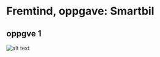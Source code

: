 # Fremtind, oppgave: Smartbil
 
## oppgve 1 ##

![alt text](https://github.com/Fridthoy/Fremtind/tree/master/pictures/klassediagram.png?raw=true)
